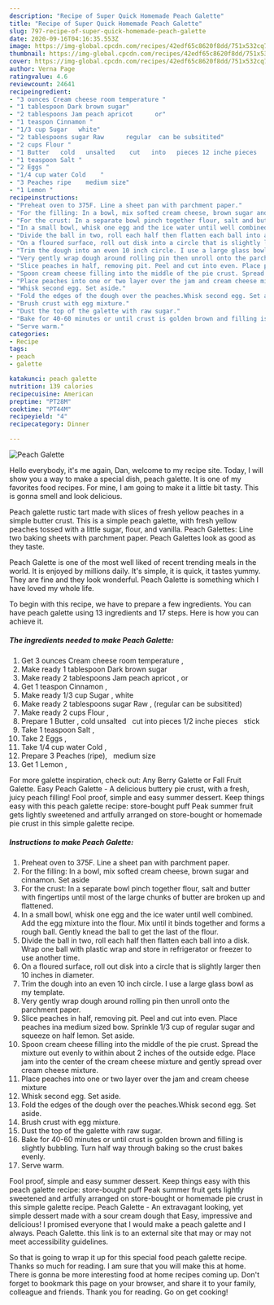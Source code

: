 ```yaml
---
description: "Recipe of Super Quick Homemade Peach Galette"
title: "Recipe of Super Quick Homemade Peach Galette"
slug: 797-recipe-of-super-quick-homemade-peach-galette
date: 2020-09-16T04:16:35.553Z
image: https://img-global.cpcdn.com/recipes/42edf65c8620f8dd/751x532cq70/peach-galette-recipe-main-photo.jpg
thumbnail: https://img-global.cpcdn.com/recipes/42edf65c8620f8dd/751x532cq70/peach-galette-recipe-main-photo.jpg
cover: https://img-global.cpcdn.com/recipes/42edf65c8620f8dd/751x532cq70/peach-galette-recipe-main-photo.jpg
author: Verna Page
ratingvalue: 4.6
reviewcount: 24641
recipeingredient:
- "3 ounces Cream cheese room temperature "
- "1 tablespoon Dark brown sugar"
- "2 tablespoons Jam peach apricot      or"
- "1 teaspon Cinnamon "
- "1/3 cup Sugar   white"
- "2 tablespoons sugar Raw      regular  can be subsitited"
- "2 cups Flour "
- "1 Butter   cold   unsalted    cut   into   pieces 12 inche pieces    stick"
- "1 teaspoon Salt "
- "2 Eggs "
- "1/4 cup water Cold    "
- "3 Peaches ripe    medium size"
- "1 Lemon "
recipeinstructions:
- "Preheat oven to 375F. Line a sheet pan with parchment paper."
- "For the filling: In a bowl, mix softed cream cheese, brown sugar and cinnamon. Set aside"
- "For the crust: In a separate bowl pinch together flour, salt and butter with fingertips until most of the large chunks of butter are broken up and flattened."
- "In a small bowl, whisk one egg and the ice water until well combined. Add the egg mixture into the flour. Mix until it binds together and forms a rough ball. Gently knead the ball to get the last of the flour."
- "Divide the ball in two, roll each half then flatten each ball into a disk. Wrap one ball with plastic wrap and store in refrigerator or freezer to use another time."
- "On a floured surface, roll out disk into a circle that is slightly larger then 10 inches in diameter."
- "Trim the dough into an even 10 inch circle. I use a large glass bowl as my template."
- "Very gently wrap dough around rolling pin then unroll onto the parchment paper."
- "Slice peaches in half, removing pit. Peel and cut into even. Place peaches ina medium sized bow. Sprinkle 1/3 cup of regular sugar and squeeze on half lemon. Set aside."
- "Spoon cream cheese filling into the middle of the pie crust. Spread the mixture out evenly to within about 2 inches of the outside edge. Place jam into the center of the cream cheese mixture and gently spread over cream cheese mixture."
- "Place peaches into one or two layer over the jam and cream cheese mixture"
- "Whisk second egg. Set aside."
- "Fold the edges of the dough over the peaches.Whisk second egg. Set aside."
- "Brush crust with egg mixture."
- "Dust the top of the galette with raw sugar."
- "Bake for 40-60 minutes or until crust is golden brown and filling is slightly bubbling. Turn half way through baking so the crust bakes evenly."
- "Serve warm."
categories:
- Recipe
tags:
- peach
- galette

katakunci: peach galette 
nutrition: 139 calories
recipecuisine: American
preptime: "PT28M"
cooktime: "PT44M"
recipeyield: "4"
recipecategory: Dinner

---
```



![Peach Galette](https://img-global.cpcdn.com/recipes/42edf65c8620f8dd/751x532cq70/peach-galette-recipe-main-photo.jpg)

Hello everybody, it's me again, Dan, welcome to my recipe site. Today, I will show you a way to make a special dish, peach galette. It is one of my favorites food recipes. For mine, I am going to make it a little bit tasty. This is gonna smell and look delicious.

Peach galette rustic tart made with slices of fresh yellow peaches in a simple butter crust. This is a simple peach galette, with fresh yellow peaches tossed with a little sugar, flour, and vanilla. Peach Galettes: Line two baking sheets with parchment paper. Peach Galettes look as good as they taste.

Peach Galette is one of the most well liked of recent trending meals in the world. It is enjoyed by millions daily. It's simple, it is quick, it tastes yummy. They are fine and they look wonderful. Peach Galette is something which I have loved my whole life.


To begin with this recipe, we have to prepare a few ingredients. You can have peach galette using 13 ingredients and 17 steps. Here is how you can achieve it.

<!--inarticleads1-->

##### The ingredients needed to make Peach Galette:

1. Get 3 ounces Cream cheese room temperature ,
1. Make ready 1 tablespoon Dark brown sugar
1. Make ready 2 tablespoons Jam peach apricot ,     or
1. Get 1 teaspon Cinnamon ,
1. Make ready 1/3 cup Sugar ,  white
1. Make ready 2 tablespoons sugar Raw    ,  (regular  can be subsitited)
1. Make ready 2 cups Flour ,
1. Prepare 1 Butter ,  cold   unsalted    cut   into   pieces 1/2 inche pieces    stick
1. Take 1 teaspoon Salt ,
1. Take 2 Eggs ,
1. Take 1/4 cup water Cold    ,
1. Prepare 3 Peaches (ripe),    medium size
1. Get 1 Lemon ,


For more galette inspiration, check out: Any Berry Galette or Fall Fruit Galette. Easy Peach Galette - A delicious buttery pie crust, with a fresh, juicy peach filling! Fool proof, simple and easy summer dessert. Keep things easy with this peach galette recipe: store-bought puff Peak summer fruit gets lightly sweetened and artfully arranged on store-bought or homemade pie crust in this simple galette recipe. 

<!--inarticleads2-->

##### Instructions to make Peach Galette:

1. Preheat oven to 375F. Line a sheet pan with parchment paper.
1. For the filling: In a bowl, mix softed cream cheese, brown sugar and cinnamon. Set aside
1. For the crust: In a separate bowl pinch together flour, salt and butter with fingertips until most of the large chunks of butter are broken up and flattened.
1. In a small bowl, whisk one egg and the ice water until well combined. Add the egg mixture into the flour. Mix until it binds together and forms a rough ball. Gently knead the ball to get the last of the flour.
1. Divide the ball in two, roll each half then flatten each ball into a disk. Wrap one ball with plastic wrap and store in refrigerator or freezer to use another time.
1. On a floured surface, roll out disk into a circle that is slightly larger then 10 inches in diameter.
1. Trim the dough into an even 10 inch circle. I use a large glass bowl as my template.
1. Very gently wrap dough around rolling pin then unroll onto the parchment paper.
1. Slice peaches in half, removing pit. Peel and cut into even. Place peaches ina medium sized bow. Sprinkle 1/3 cup of regular sugar and squeeze on half lemon. Set aside.
1. Spoon cream cheese filling into the middle of the pie crust. Spread the mixture out evenly to within about 2 inches of the outside edge. Place jam into the center of the cream cheese mixture and gently spread over cream cheese mixture.
1. Place peaches into one or two layer over the jam and cream cheese mixture
1. Whisk second egg. Set aside.
1. Fold the edges of the dough over the peaches.Whisk second egg. Set aside.
1. Brush crust with egg mixture.
1. Dust the top of the galette with raw sugar.
1. Bake for 40-60 minutes or until crust is golden brown and filling is slightly bubbling. Turn half way through baking so the crust bakes evenly.
1. Serve warm.


Fool proof, simple and easy summer dessert. Keep things easy with this peach galette recipe: store-bought puff Peak summer fruit gets lightly sweetened and artfully arranged on store-bought or homemade pie crust in this simple galette recipe. Peach Galette - An extravagant looking, yet simple dessert made with a sour cream dough that Easy, impressive and delicious! I promised everyone that I would make a peach galette and I always. Peach Galette. this link is to an external site that may or may not meet accessibility guidelines. 

So that is going to wrap it up for this special food peach galette recipe. Thanks so much for reading. I am sure that you will make this at home. There is gonna be more interesting food at home recipes coming up. Don't forget to bookmark this page on your browser, and share it to your family, colleague and friends. Thank you for reading. Go on get cooking!
